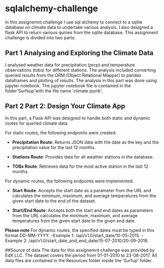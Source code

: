 # sqlalchemy-challenge
In this assignemnt challenge I use sql alchemy to connect to a sqlite database on climate data to undertake various analysis. I also designed a flask API to return various quiries from the sqlite database. This assignment challenge is divided into two parts:

## Part 1 Analysing and Exploring the Climate Data
I analysed weather data for precipitation (prcp) and temperature observations (tobs) for different stations. The analysis included converting queried results from the ORM (Object Relational Mapper) to pandas dataframes and plotting of results. The analysis in this part was done using jupyter notebook. The jupyter notebook file is contained in the folder'Surfsup'with the file name 'climate.ipynb'. 

## Part 2 Part 2: Design Your Climate App
In this part, a Flask API was designed to handle both static and dynamic routes for queried climate data.

For static routes, the following endpoints were created:

- **Precipitation Route**: Returns JSON data with the date as the key and the precipitation value for the last 12 months.

- **Stations Route**: Provides data for all weather stations in the database.

- **TOBs Route**: Retrieves data for the most active station in the last 12 months.

For dynamic routes, the following endpoints were implemented:

- **Start Route**: Accepts the start date as a parameter from the URL and calculates the minimum, maximum, and average temperatures from the given start date to the end of the dataset.

- **Start/End Route**: Accepts both the start and end dates as parameters from the URL calculates the minimum, maximum, and average temperatures from the given start date to the given end date.

**Please note** For dynamic routes, the specified dates must be typed in this format DD-MM-YYYY.
        -Example 1: /api/v1.0/start_date/10-05-2015.
        -Example 2: /api/v1.0/start_date_and_end_date/15-07-2010/20-09-2016.
    
##Source of data
The data for this assignemnt challenge was provided by EdX LLC. The dataset covers the period from 01-01-2010 to 23-08-2017. All data files are contained in the Resources folder inside the 'Surfup' folder. 
